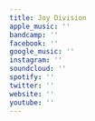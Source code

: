 ```yaml
---
title: Joy Division
apple_music: ''
bandcamp: ''
facebook: ''
google_music: ''
instagram: ''
soundcloud: ''
spotify: ''
twitter: ''
website: ''
youtube: ''
---
```

